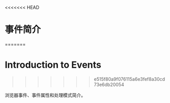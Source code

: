 <<<<<<< HEAD
# 事件简介
=======
# Introduction to Events
>>>>>>> e515f80a9f076115a6e3fef8a30cd73e6db20054

浏览器事件、事件属性和处理模式简介。
